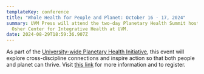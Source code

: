 ```yaml
---
templateKey: conference
title: "Whole Health for People and Planet: October 16 - 17, 2024"
summary: UVM Press will attend the two-day Planetary Health Summit hosted by the
  Osher Center for Integrative Health at UVM.
date: 2024-08-29T18:59:36.907Z
---
```

As part of the [University-wide Planetary Health Initiative](https://uvm.us5.list-manage.com/track/click?u=752aa639fdd89905ffbc26b29&id=f48d5de6fb&e=7bbfbf3d71 "https\://uvm.us5.list-manage.com/track/click?u=752aa639fdd89905ffbc26b29&id=f48d5de6fb&e=7bbfbf3d71"), this event will explore cross-discipline connections and inspire action so that both people and planet can thrive. Visit [this link](https://na.eventscloud.com/ereg/index.php?eventid=803295&mc_cid=35f19954fd&mc_eid=7bbfbf3d71) for more information and to register.